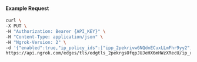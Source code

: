 <!-- Code generated for API Clients. DO NOT EDIT. -->

#### Example Request

```bash
curl \
-X PUT \
-H "Authorization: Bearer {API_KEY}" \
-H "Content-Type: application/json" \
-H "Ngrok-Version: 2" \
-d '{"enabled":true,"ip_policy_ids":["ipp_2pekrivw6NQdnECuxLLmFhr9yy2","ipp_2pekreiRaCrdmfvNAHXWvrtlxzc"]}' \
https://api.ngrok.com/edges/tls/edgtls_2pekrgsOfqpJUJeHX6mHWzXRecU/ip_restriction
```
